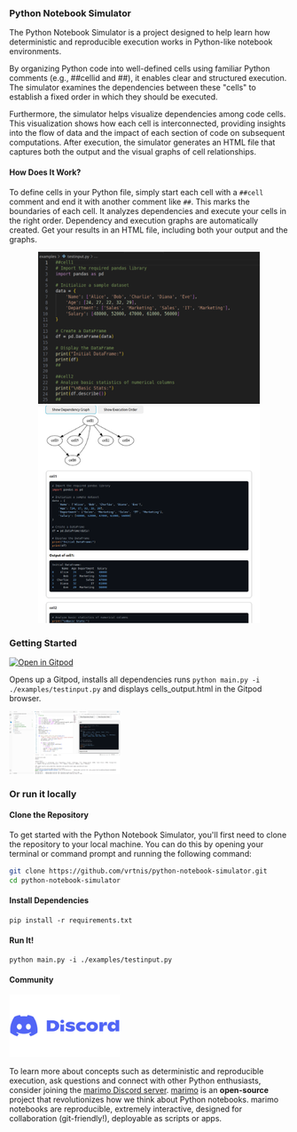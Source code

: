 ### Python Notebook Simulator

The Python Notebook Simulator is a project designed to help learn how deterministic and reproducible execution works in Python-like notebook environments. 

By organizing Python code into well-defined cells using familiar Python comments (e.g., ##cellid and ##), it enables clear and structured execution. The simulator examines the dependencies between these "cells" to establish a fixed order in which they should be executed.

Furthermore, the simulator helps visualize dependencies among code cells. This visualization shows how each cell is interconnected, providing insights into the flow of data and the impact of each section of code on subsequent computations. After execution, the simulator generates an HTML file that captures both the output and the visual graphs of cell relationships. 

#### How Does It Work?

To define cells in your Python file, simply start each cell with a `##cell` comment and end it with another comment like `##`. This marks the boundaries of each cell.
It analyzes dependencies and execute your cells in the right order. Dependency and execution graphs are automatically created. Get your results in an HTML file, including both your output and the graphs.

<p align="center">
  <img src="images/test_input.png" alt="Test Input" width="400"/>
  <img src="images/test_output.png" alt="Test Output" width="400"/>
</p>


### Getting Started


<a href="https://gitpod.io/#https://github.com/vrtnis/python-notebook-simulator">
    <img src="https://gitpod.io/button/open-in-gitpod.svg" alt="Open in Gitpod" width="150" height="50"/>
</a>


Opens up a Gitpod, installs all dependencies runs `python main.py -i ./examples/testinput.py` and displays cells_output.html in the Gitpod browser.

<img src="images/simulator_gitpod.png" alt="Join Discord" width="200"/>


### Or run it locally

#### Clone the Repository

To get started with the Python Notebook Simulator, you'll first need to clone the repository to your local machine. You can do this by opening your terminal or command prompt and running the following command:

```bash
git clone https://github.com/vrtnis/python-notebook-simulator.git
cd python-notebook-simulator
```


#### Install Dependencies 

```
pip install -r requirements.txt
```

#### Run It!

```
python main.py -i ./examples/testinput.py

```
#### Community

<a href="https://discord.gg/JE7nhX6mD8" target="_blank">
    <img src="images/Discord-logo.png" alt="Join Discord" width="200"/>
</a>

 
To learn more about concepts such as deterministic and reproducible execution, ask questions and connect with other Python enthusiasts, consider joining the [marimo Discord server](https://discord.gg/JE7nhX6mD8). [marimo](https://github.com/marimo-team/marimo) is an **open-source** project that revolutionizes how we think about Python notebooks. marimo notebooks are reproducible, extremely interactive, designed for collaboration (git-friendly!), deployable as scripts or apps. 



